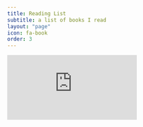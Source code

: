 ```yaml
---
title: Reading List
subtitle: a list of books I read
layout: "page"
icon: fa-book
order: 3
---
```

<iframe src="http://www.lugod.org" name="targetframe" allowTransparency="true" scrolling="no" frameborder="0" >
    </iframe>
